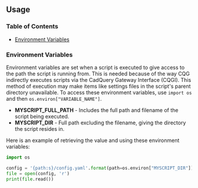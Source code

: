 ## Usage

### Table of Contents
- [Environment Variables](usage.md#environment-variables)

### Environment Variables

Environment variables are set when a script is executed to give access to the path the script is running from. This is needed because of the way CQG indirectly executes scripts via the CadQuery Gateway Interface (CQGI). This method of execution may make items like settings files in the script's parent directory unavailable. To access these environment variables, use `import os` and then `os.environ["VARIABLE_NAME"]`.

* **MYSCRIPT_FULL_PATH** - Includes the full path and filename of the script being executed.
* **MYSCRIPT_DIR** - Full path excluding the filename, giving the directory the script resides in.

Here is an example of retrieving the value and using these environment variables:

```python
import os

config = '{path:s}/config.yaml'.format(path=os.environ["MYSCRIPT_DIR"])
file = open(config, 'r')
print(file.read())
```
